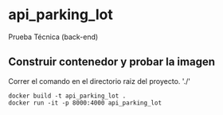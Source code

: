 # api_parking_lot
Prueba Técnica  (back-end)

## Construir contenedor y probar la imagen
Correr el comando en el directorio raiz del proyecto. './'

```
docker build -t api_parking_lot .
docker run -it -p 8000:4000 api_parking_lot
```